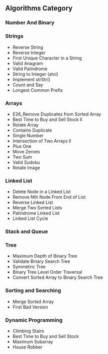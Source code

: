 ## Algorithms Category
 
### Number And Binary
 
### Strings

- Reverse String
- Reverse Integer
- First Unique Character in a String
- Valid Anagram
- Valid Palindrome
- String to Integer (atoi)
- Implement strStr()
- Count and Say
- Longest Common Prefix
 
 
### Arrays

- E26_Remove Duplicates from Sorted Array
- Best Time to Buy and Sell Stock II
- Rotate Array
- Contains Duplicate
- Single Number
- Intersection of Two Arrays II
- Plus One
- Move Zeroes
- Two Sum
- Valid Sudoku
- Rotate Image
 
### Linked List

- Delete Node in a Linked List
- Remove Nth Node From End of List
- Reverse Linked List
- Merge Two Sorted Lists
- Palindrome Linked List
- Linked List Cycle
 
 
### Stack and Queue
 
### Tree

- Maximum Depth of Binary Tree
- Validate Binary Search Tree
- Symmetric Tree
- Binary Tree Level Order Traversal
- Convert Sorted Array to Binary Search Tree
 
### Sorting and Searching

- Merge Sorted Array
- First Bad Version
 
### Dynamic Programming

- Climbing Stairs
- Best Time to Buy and Sell Stock
- Maximum Subarray
- House Robber


